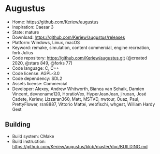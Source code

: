 # Augustus

- Home: https://github.com/Keriew/augustus
- Inspiration: Caesar 3
- State: mature
- Download: https://github.com/Keriew/augustus/releases
- Platform: Windows, Linux, macOS
- Keyword: remake, simulation, content commercial, engine recreation, fork Julius
- Code repository: https://github.com/Keriew/augustus.git (@created 2020, @stars 849, @forks 77)
- Code language: C, C++
- Code license: AGPL-3.0
- Code dependency: SDL2
- Assets license: Commercial
- Developer: Alexey, Andrew Whitworth, Bianca van Schaik, Damien Vincent, devnoname120, HoratioVex, HyperJeanJean, jiruoan, José Cadete, Keriew, Lizzaran360, Matt, MSTVD, nwtour, Ouaz, Paul, PrettyFlower, rsn8887, Vittorio Mattei, webfischi, whgest, William Hardy Gest

## Building

- Build system: CMake
- Build instruction: https://github.com/Keriew/augustus/blob/master/doc/BUILDING.md
